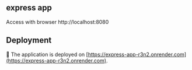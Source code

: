 ## express app

Access with browser http://localhost:8080

## Deployment

🚀 The application is deployed on [https://express-app-r3n2.onrender.com](https://express-app-r3n2.onrender.com).
